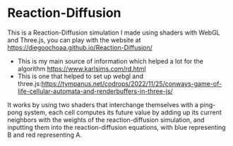 # Reaction-Diffusion
This is a Reaction-Diffusion simulation I made using shaders with WebGL and Three.js, you can play with the website at https://diegoochoaa.github.io/Reaction-Diffusion/

 - This is my main source of information which helped a lot for the algorithm https://www.karlsims.com/rd.html 
 - This is one that helped to set up webgl and three.js:https://tympanus.net/codrops/2022/11/25/conways-game-of-life-cellular-automata-and-renderbuffers-in-three-js/

It works by using two shaders that interchange themselves with a ping-pong system, 
each cell computes its future value by adding up its current neighbors with the weights of the reaction-diffusion simulation, 
and inputting them into the reaction-diffusion equations, with blue representing B and red representing A.



